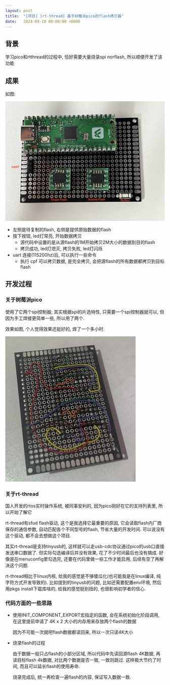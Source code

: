 ```yaml
---
layout: post
title:  "[项目] [rt-thread] 基于树莓派pico的flash拷贝器"
date:   2024-09-10 00:00:00 +0800
---
```


## 背景

学习pico和rtthread的过程中, 恰好需要大量烧录spi norflash, 所以顺便开发了该功能

## 成果

如图:

![IMG_8604-6208718](../../../media/2024-09-19-基于树莓派pico的flash拷贝器.assets/IMG_8604-6208718.jpeg)

* 左侧是待复制的flash, 右侧是提供原始数据的flash
* 按下按钮, led灯常亮, 开始数据拷贝
  * 源代码中设置的是从源flash的1M开始拷贝2M大小的数据到目的flash
  * 拷贝成功, led灯熄灭, 拷贝失败, led灯闪烁
* uart 连接(115200hz)后, 可以执行一些命令
  * 执行 cpf   可以拷贝数据, 是完全拷贝, 会把源flash的所有数据都拷贝到目标flash

## 开发过程

### 关于树莓派pico

使用了它两个spi控制器; 其实根据spi的片选特性, 只需要一个spi控制器就可以, 但因为手工焊接更简单一些, 所以用了两个.

效果如图, 个人觉得效果还挺好的, 焊了一个多小时.

<img src="../../../media/2024-09-19-基于树莓派pico的flash拷贝器.assets/IMG_8594.jpg" alt="IMG_8594" style="zoom:50%;" />

### 关于rt-thread

国人开发的rtos实时操作系统, 被同事安利的, 因为pico刚好在它的支持列表里, 所以开始了解它

rt-thread有sfud flash驱动, 这个是我选择它最重要的原因, 它会读取flash内厂商保存的通信参数, 自动匹配各个不同型号的flash, 节省大量的开发时间. 可以说没有这个驱动, 都不会去想做这个项目.

其实rt-thread是支持tinyusb的, 这样就可以走usb-cdc协议通过pico的usb口直接发送串口数据了. 但实际勾选编译后并没有效果, 花了不少时间最后也没有搞成. 好像是在menuconfig里勾选完, 还要在代码里做一些工作才能启用, 后续有空了再解决这个问题.

rt-thread相比于linux内核, 给我的感觉是不够傻瓜化(也可能我是在linux编译, 纯字符方式开发导致的). 比如提到的tinyusb的问题, 比如还需要配置env环境, 然后用pkgs install下载库啥的,  给我的感觉挺别扭的, 也很影响初学者的信心.

### 代码方面的一些思路

* 使用INIT_COMPONENT_EXPORT宏指定的函数, 会在系统初始化阶段调用, 在这里提前申请了 4K x 2 大小的内存用来存放两个flash的数据

  因为不可能一次就吧flash数据都读回来, 所以一次只读4K大小

* 烧录flash的过程

  由于数据一般只占flash的小部分区域, 所以代码中先读回源flash 4K数据, 再读目标flash 4k数据, 对比两个数据是否一致, 一致则跳过. 这样极大节约了时间, 而且可以延长flash的使用寿命.

  烧录完成后, 统一再检查一遍flash的内容, 保证写入数据一致.